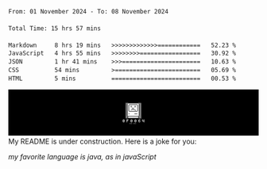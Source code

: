 <!--START_SECTION:waka-->

```txt
From: 01 November 2024 - To: 08 November 2024

Total Time: 15 hrs 57 mins

Markdown     8 hrs 19 mins   >>>>>>>>>>>>>============   52.23 %
JavaScript   4 hrs 55 mins   >>>>>>>>=================   30.92 %
JSON         1 hr 41 mins    >>>======================   10.63 %
CSS          54 mins         >========================   05.69 %
HTML         5 mins          =========================   00.53 %
```

<!--END_SECTION:waka-->

<img src="https://raw.githubusercontent.com/n3xta/image-hosting/main/img/202411032331174.png"/>
My README is under construction. Here is a joke for you:

*my favorite language is java, as in javaScript* 
